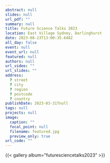 ```yaml
---
abstract: null
slides: null
url_pdf: ""
summary: null
title: Future Science Talks 2023
location: East Village Sydney, Darlinghurst
date: 2023-08-23T13:00:35.648Z
all_day: false
event: null
event_url: null
featured: null
authors: null
url_video: ""
url_slides: ""
address:
  ? street
  ? city
  ? region
  ? postcode
  ? country
publishDate: 2023-03-31Tnull
tags: null
projects: null
image:
  caption: ""
  focal_point: null
  filename: featured.jpg
  preview_only: true
url_code: ""
---
```


{{< gallery album="futuresciencetalks2023" >}}
